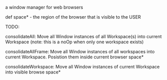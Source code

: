 a window manager for web browsers



def space* - the region of the browser that is visible to the USER

TODO:

  consolidateAll: Move all Window instances of all Workspace(s) into current Workspace (note: this is a noOp when only one workspace exists)
  
  consolidateAllFrame: Move all Window instances of all workspaces into current Workspace. Posistion them inside current browser space*
  
  consolidateWorkspace: Move all Window instances of current Workspace into visible browse space*
